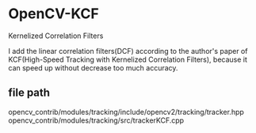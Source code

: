 # OpenCV-KCF
Kernelized Correlation Filters

I add the linear correlation filters(DCF) according to the author's paper of KCF(High-Speed Tracking with Kernelized Correlation Filters), because it can speed up without decrease too much accuracy.


## file path

opencv_contrib/modules/tracking/include/opencv2/tracking/tracker.hpp
opencv_contrib/modules/tracking/src/trackerKCF.cpp
